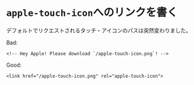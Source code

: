 # `apple-touch-icon`へのリンクを書く

デフォルトでリクエストされるタッチ・アイコンのパスは突然変わりました。

Bad:

    <!-- Hey Apple! Please download `/apple-touch-icon.png`! -->

Good:

    <link href="/apple-touch-icon.png" rel="apple-touch-icon">

